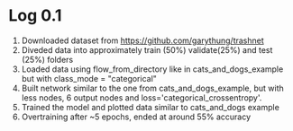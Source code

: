 # Log 0.1
1. Downloaded dataset from https://github.com/garythung/trashnet
2. Diveded data into approximately train (50%) validate(25%) and test (25%) folders
3. Loaded data using flow_from_directory like in cats_and_dogs_example but with class_mode = "categorical"
4. Built network similar to the one from cats_and_dogs_example, but with less nodes, 6 output nodes and loss='categorical_crossentropy'.
5. Trained the model and plotted data similar to cats_and_dogs example
6. Overtraining after ~5 epochs, ended at around 55% accuracy

